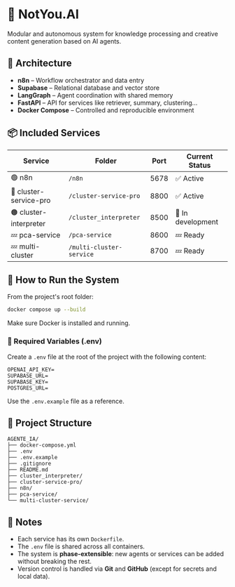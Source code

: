 # 🧠 NotYou.AI

Modular and autonomous system for knowledge processing and creative content generation based on AI agents.

## 🧱 Architecture

- **n8n** – Workflow orchestrator and data entry  
- **Supabase** – Relational database and vector store  
- **LangGraph** – Agent coordination with shared memory  
- **FastAPI** – API for services like retriever, summary, clustering...  
- **Docker Compose** – Controlled and reproducible environment  

## 📦 Included Services

| Service               | Folder                    | Port  | Current Status      |
|----------------------|---------------------------|-------|---------------------|
| 🟢 n8n                | `/n8n`                    | 5678  | ✅ Active            |
| 🔵 cluster-service-pro| `/cluster-service-pro`    | 8800  | ✅ Active            |
| 🟠 cluster-interpreter| `/cluster_interpreter`    | 8500  | 🔧 In development    |
| 💤 pca-service        | `/pca-service`            | 8600  | 💤 Ready             |
| 💤 multi-cluster      | `/multi-cluster-service`  | 8700  | 💤 Ready             |

## 🚀 How to Run the System

From the project's root folder:

```bash
docker compose up --build
```

Make sure Docker is installed and running.

### 🔐 Required Variables (.env)

Create a `.env` file at the root of the project with the following content:

```env
OPENAI_API_KEY=
SUPABASE_URL=
SUPABASE_KEY=
POSTGRES_URL=
```

Use the `.env.example` file as a reference.

## 📁 Project Structure

```
AGENTE_IA/
├── docker-compose.yml
├── .env
├── .env.example
├── .gitignore
├── README.md
├── cluster_interpreter/
├── cluster-service-pro/
├── n8n/
├── pca-service/
└── multi-cluster-service/
```

## 📌 Notes

- Each service has its own `Dockerfile`.
- The `.env` file is shared across all containers.
- The system is **phase-extensible**: new agents or services can be added without breaking the rest.
- Version control is handled via **Git** and **GitHub** (except for secrets and local data).
